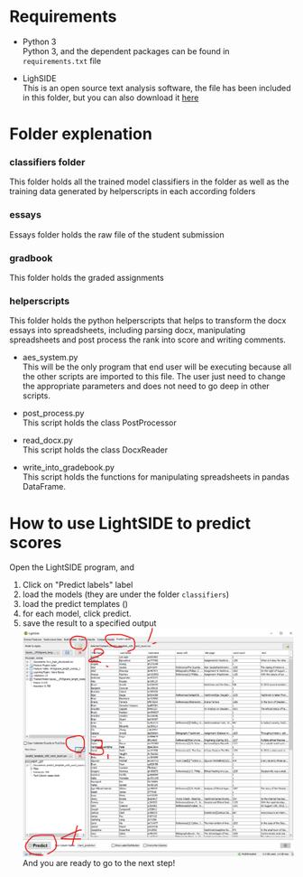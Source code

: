 # Requirements
- Python 3 <br/>
Python 3, and the dependent packages can be found in `requirements.txt` file

- LighSIDE <br/>
This is an open source text analysis software, the file has been included in this folder, but you can also download it [here](http://ankara.lti.cs.cmu.edu/side/)

# Folder explenation
### **classifiers folder**
This folder holds all the trained model classifiers in the folder as well as the training data generated by helperscripts in each according folders
### **essays**
Essays folder holds the raw file of the student submission
### **gradbook**
This folder holds the graded assignments
### **helperscripts**
This folder holds the python helperscripts that helps to transform the docx essays into spreadsheets, including parsing docx, manipulating spreadsheets and post process the rank into score and writing comments.
  - aes_system.py <br/>
  This will be the only program that end user will be executing because all the other scripts are imported to this file. The user just need to change the appropriate parameters and does not need to go deep in other scripts.

  - post_process.py <br/>
  This script holds the class PostProcessor

  - read_docx.py <br/>
  This script holds the class DocxReader

  - write_into_gradebook.py <br/>
  This script holds the functions for manipulating spreadsheets in pandas DataFrame.


# How to use LightSIDE to predict scores
Open the LightSIDE program, and 
1. Click on "Predict labels" label
2. load the models (they are under the folder `classifiers`)
3. load the predict templates ()
4. for each model, click predict.
5. save the result to a specified output
![alt text](./img/readme_image.png)
And you are ready to go to the next step!